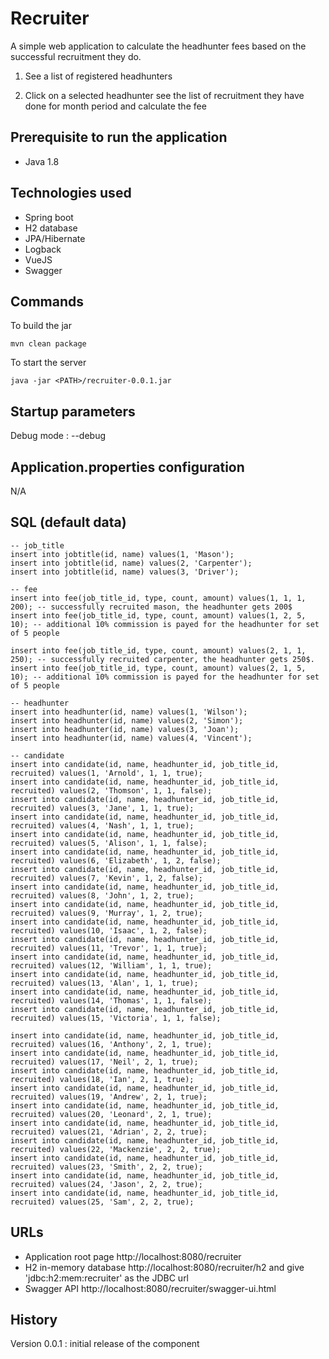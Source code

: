 # Recruiter

A simple web application to calculate the headhunter fees based on the successful recruitment they do.

1. See a list of registered headhunters

2. Click on a selected headhunter see the list of recruitment they have done for month period and calculate the fee

## Prerequisite to run the application
- Java 1.8


## Technologies used
- Spring boot
- H2 database
- JPA/Hibernate
- Logback
- VueJS
- Swagger

## Commands

To build the jar

```
mvn clean package
```

To start the server

```
java -jar <PATH>/recruiter-0.0.1.jar
```
 
## Startup parameters

Debug mode : --debug

## Application.properties configuration

N/A

## SQL (default data)

```
-- job_title
insert into jobtitle(id, name) values(1, 'Mason');
insert into jobtitle(id, name) values(2, 'Carpenter');
insert into jobtitle(id, name) values(3, 'Driver');

-- fee
insert into fee(job_title_id, type, count, amount) values(1, 1, 1, 200); -- successfully recruited mason, the headhunter gets 200$
insert into fee(job_title_id, type, count, amount) values(1, 2, 5, 10); -- additional 10% commission is payed for the headhunter for set of 5 people

insert into fee(job_title_id, type, count, amount) values(2, 1, 1, 250); -- successfully recruited carpenter, the headhunter gets 250$.
insert into fee(job_title_id, type, count, amount) values(2, 1, 5, 10); -- additional 10% commission is payed for the headhunter for set of 5 people

-- headhunter
insert into headhunter(id, name) values(1, 'Wilson');
insert into headhunter(id, name) values(2, 'Simon');
insert into headhunter(id, name) values(3, 'Joan');
insert into headhunter(id, name) values(4, 'Vincent');

-- candidate
insert into candidate(id, name, headhunter_id, job_title_id, recruited) values(1, 'Arnold', 1, 1, true);
insert into candidate(id, name, headhunter_id, job_title_id, recruited) values(2, 'Thomson', 1, 1, false);
insert into candidate(id, name, headhunter_id, job_title_id, recruited) values(3, 'Jane', 1, 1, true);
insert into candidate(id, name, headhunter_id, job_title_id, recruited) values(4, 'Nash', 1, 1, true);
insert into candidate(id, name, headhunter_id, job_title_id, recruited) values(5, 'Alison', 1, 1, false);
insert into candidate(id, name, headhunter_id, job_title_id, recruited) values(6, 'Elizabeth', 1, 2, false);
insert into candidate(id, name, headhunter_id, job_title_id, recruited) values(7, 'Kevin', 1, 2, false);
insert into candidate(id, name, headhunter_id, job_title_id, recruited) values(8, 'John', 1, 2, true);
insert into candidate(id, name, headhunter_id, job_title_id, recruited) values(9, 'Murray', 1, 2, true);
insert into candidate(id, name, headhunter_id, job_title_id, recruited) values(10, 'Isaac', 1, 2, false);
insert into candidate(id, name, headhunter_id, job_title_id, recruited) values(11, 'Trevor', 1, 1, true);
insert into candidate(id, name, headhunter_id, job_title_id, recruited) values(12, 'William', 1, 1, true);
insert into candidate(id, name, headhunter_id, job_title_id, recruited) values(13, 'Alan', 1, 1, true);
insert into candidate(id, name, headhunter_id, job_title_id, recruited) values(14, 'Thomas', 1, 1, false);
insert into candidate(id, name, headhunter_id, job_title_id, recruited) values(15, 'Victoria', 1, 1, false);

insert into candidate(id, name, headhunter_id, job_title_id, recruited) values(16, 'Anthony', 2, 1, true);
insert into candidate(id, name, headhunter_id, job_title_id, recruited) values(17, 'Neil', 2, 1, true);
insert into candidate(id, name, headhunter_id, job_title_id, recruited) values(18, 'Ian', 2, 1, true);
insert into candidate(id, name, headhunter_id, job_title_id, recruited) values(19, 'Andrew', 2, 1, true);
insert into candidate(id, name, headhunter_id, job_title_id, recruited) values(20, 'Leonard', 2, 1, true);
insert into candidate(id, name, headhunter_id, job_title_id, recruited) values(21, 'Adrian', 2, 2, true);
insert into candidate(id, name, headhunter_id, job_title_id, recruited) values(22, 'Mackenzie', 2, 2, true);
insert into candidate(id, name, headhunter_id, job_title_id, recruited) values(23, 'Smith', 2, 2, true);
insert into candidate(id, name, headhunter_id, job_title_id, recruited) values(24, 'Jason', 2, 2, true);
insert into candidate(id, name, headhunter_id, job_title_id, recruited) values(25, 'Sam', 2, 2, true);
```

## URLs

- Application root page http://localhost:8080/recruiter
- H2 in-memory database http://localhost:8080/recruiter/h2 and give 'jdbc:h2:mem:recruiter' as the JDBC url
- Swagger API http://localhost:8080/recruiter/swagger-ui.html
	

## History

Version 0.0.1 : initial release of the component
